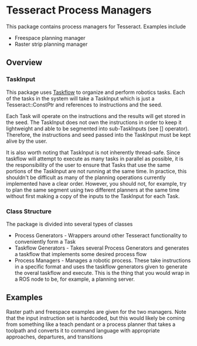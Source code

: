 # Tesseract Process Managers

This package contains process managers for Tesseract. Examples include

* Freespace planning manager
* Raster strip planning manager

## Overview
### TaskInput
This package uses [Taskflow](https://github.com/taskflow/taskflow) to organize and perform robotics tasks. Each of the tasks in the system will take a TaskInput which is just a Tesseract::ConstPtr and references to instructions and the seed.

Each Task will operate on the instructions and the results will get stored in the seed. The TaskInput does not own the instructions in order to keep it lightweight and able to be segmented into sub-TaskInputs (see [] operator). Therefore, the instructions and seed passed into the TaskInput must be kept alive by the user.

It is also worth noting that TaskInput is not inherently thread-safe. Since taskflow will attempt to execute as many tasks in parallel as possible, it is the responsibility of the user to ensure that Tasks that use the same portions of the TaskInput are not running at the same time. In practice, this shouldn't be difficult as many of the planning operations currently implemented have a clear order. However, you should not, for example, try to plan the same segment using two different planners at the same time without first making a copy of the inputs to the TaskInput for each Task.

### Class Structure
The package is divided into several types of classes

* Process Generators - Wrappers around other Tesseract functionality to conveniently form a Task
* Taskflow Generators - Takes several Process Generators and generates a taskflow that implements some desired process flow
* Process Managers - Manages a robotic process. These take instructions in a specific format and uses the taskflow generators given to generate the overal taskflow and execute. This is the thing that you would wrap in a ROS node to be, for example, a planning server.

## Examples
Raster path and freespace examples are given for the two managers. Note that the input instruction set is hardcoded, but this would likely be coming from something like a teach pendant or a process planner that takes a toolpath and converts it to command language with appropriate approaches, departures, and transitions
